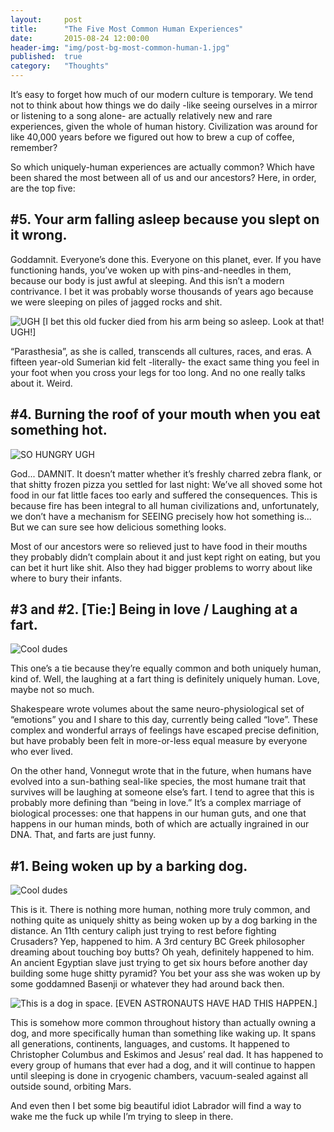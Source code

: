 ```yaml
---
layout:     post
title:      "The Five Most Common Human Experiences"
date:       2015-08-24 12:00:00
header-img: "img/post-bg-most-common-human-1.jpg"
published:  true
category:   "Thoughts"
---
```


<p><span class='illuminated-letter'>I</span>t’s easy to forget how much of our modern culture is temporary. We tend not to think about how things we do daily -like seeing ourselves in a mirror or listening to a song alone- are actually relatively new and rare experiences, given the whole of human history. Civilization was around for like 40,000 years before we figured out how to brew a cup of coffee, remember?</p>

<p>So which uniquely-human experiences are actually common? Which have been shared the most between all of us and our ancestors? Here, in order, are the top five:</p>

<h2 class="section-heading">#5. Your arm falling asleep because you slept on it wrong.</h2>

<p>Goddamnit. Everyone’s done this. Everyone on this planet, ever. If you have functioning hands, you’ve woken up with pins-and-needles in them, because our body is just awful at sleeping. And this isn’t a modern contrivance. I bet it was probably worse thousands of years ago because we were sleeping on piles of jagged rocks and shit.</p>

<img src="http://union.io/images/repo/20140901-00.jpg" alt="UGH" class="full">
<span class="caption text-muted">[I bet this old fucker died from his arm being so asleep. Look at that! UGH!]</span>

<p>“Parasthesia”, as she is called, transcends all cultures, races, and eras. A fifteen year-old Sumerian kid felt -literally- the exact same thing you feel in your foot when you cross your legs for too long. And no one really talks about it. Weird.</p>

<h2 class="section-heading">#4. Burning the roof of your mouth when you eat something hot.</h2>

<img src="http://union.io/images/repo/20140901-02.jpg" alt="SO HUNGRY UGH" class="full">
<p>God... DAMNIT. It doesn’t matter whether it’s freshly charred zebra flank, or that shitty frozen pizza you settled for last night: We’ve all shoved some hot food in our fat little faces too early and suffered the consequences. This is because fire has been integral to all human civilizations and, unfortunately, we don’t have a mechanism for SEEING precisely how hot something is... But we can sure see how delicious something looks.</p>

<p>Most of our ancestors were so relieved just to have food in their mouths they probably didn’t complain about it and just kept right on eating, but you can bet it hurt like shit. Also they had bigger problems to worry about like where to bury their infants.</p>

<h2 class="section-heading">#3 and #2. [Tie:] Being in love / Laughing at a fart.</h2>

<img src="http://union.io/images/repo/20140901-03.jpg" alt="Cool dudes" class="full">
<p>This one’s a tie because they’re equally common and both uniquely human, kind of. Well, the laughing at a  fart thing is definitely uniquely human. Love, maybe not so much.</p>

<p>Shakespeare wrote volumes about the same neuro-physiological set of “emotions” you and I share to this day, currently being called “love”. These complex and wonderful arrays of feelings have escaped precise definition, but have probably been felt in more-or-less equal measure by everyone who ever lived.</p>

<p>On the other hand, Vonnegut wrote that in the future, when humans have evolved into a sun-bathing seal-like species, the most humane trait that survives will be laughing at someone else’s fart. I tend to agree that this is probably more defining than “being in love.” It’s a complex marriage of biological processes: one that happens in our human guts, and one that happens in our human minds, both of which are actually ingrained in our DNA. That, and farts are just funny.</p>

<h2 class="section-heading">#1. Being woken up by a barking dog.</h2>

<img src="http://union.io/images/repo/20140901-04.jpg" alt="Cool dudes" class="full">
<p>This is it. There is nothing more human, nothing more truly common, and nothing quite as uniquely shitty as being woken up by a dog barking in the distance. An 11th century caliph just trying to rest before fighting Crusaders? Yep, happened to him. A 3rd century BC Greek philosopher dreaming about touching boy butts? Oh yeah, definitely happened to him. An ancient Egyptian slave just trying to get six hours before another day building some huge shitty pyramid? You bet your ass she was woken up by some goddamned Basenji or whatever they had around back then.</p>

<img src="http://i.imgur.com/502u1Mn.gif" class="full" alt="This is a dog in space.">
<span class="caption text-muted">[EVEN ASTRONAUTS HAVE HAD THIS HAPPEN.]</span>

<p>This is somehow more common throughout history than actually owning a dog, and more specifically human than something like waking up. It spans all generations, continents, languages, and customs. It happened to Christopher Columbus and Eskimos and Jesus’ real dad. It has happened to every group of humans that ever had a dog, and it will continue to happen until sleeping is done in cryogenic chambers, vacuum-sealed against all outside sound, orbiting Mars.</p>

<p>And even then I bet some big beautiful idiot Labrador will find a way to wake me the fuck up while I’m trying to sleep in there.</p>
